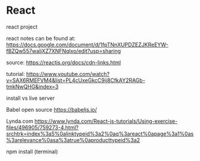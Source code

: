 # React
react project


react notes can be found at: https://docs.google.com/document/d/1fpTNnXUPDZEZJKReEYW-fBZQw557waljXZ7XNFNqlxo/edit?usp=sharing

source:
https://reactjs.org/docs/cdn-links.html

tutorial:
https://www.youtube.com/watch?v=SAX6RMEFVM4&list=PL4cUxeGkcC9ij8CfkAY2RAGb-tmkNwQHG&index=3

install vs live server

Babel open source
https://babeljs.io/


Lynda.com
https://www.lynda.com/React-js-tutorials/Using-exercise-files/496905/759273-4.html?srchtrk=index%3a5%0alinktypeid%3a2%0aq%3areact%0apage%3a1%0as%3arelevance%0asa%3atrue%0aproducttypeid%3a2

npm install (terminal)